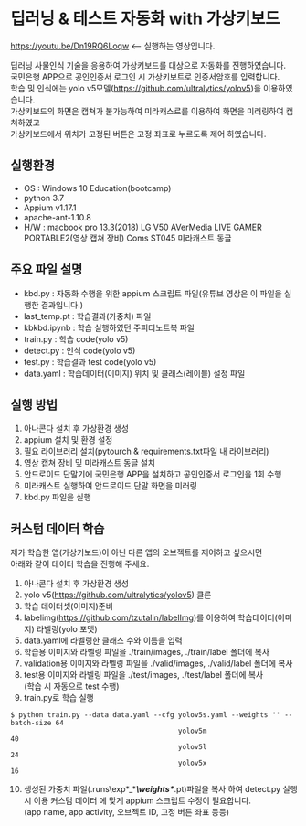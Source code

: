 # 딥러닝 & 테스트 자동화 with 가상키보드
https://youtu.be/Dn19RQ6Loqw
<-- 실행하는 영상입니다.

딥러닝 사물인식 기술을 응용하여 가상키보드를 대상으로 자동화를 진행하였습니다.   
국민은행 APP으로 공인인증서 로그인 시 가상키보트로 인증서암호를 입력합니다.   
학습 및 인식에는 yolo v5모델(https://github.com/ultralytics/yolov5)을 이용하였습니다.   
가상키보드의 화면은 캡쳐가 불가능하여 미라캐스르를 이용하여 화면을 미러링하여 캡쳐하였고   
가상키보드에서 위치가 고정된 버튼은 고정 좌표로 누르도록 제어 하였습니다.   
   
   
## 실행환경
-	OS : Windows 10 Education(bootcamp)
-	python 3.7
- Appium v1.17.1
- apache-ant-1.10.8
-	H/W : macbook pro 13.3(2018)
        LG V50
        AVerMedia LIVE GAMER PORTABLE2(영상 캡쳐 장비)
        Coms ST045 미라캐스트 동글

   
   
## 주요 파일 설명
- kbd.py : 자동화 수행을 위한 appium 스크립트 파일(유튜브 영상은 이 파일을 실행한 결과입니다.)   
- last_temp.pt : 학습결과(가중치) 파일    
- kbkbd.ipynb : 학습 실행하였던 주피터노트북 파일   
- train.py : 학습 code(yolo v5)   
- detect.py : 인식 code(yolo v5)   
- test.py : 학습결과 test code(yolo v5)   
- data.yaml : 학습데이터(이미지) 위치 및 클래스(레이블) 설정 파일    
   
   
## 실행 방법
1. 아나콘다 설치 후 가상환경 생성   
2. appium 설치 및 환경 설정   
3. 필요 라이브러리 설치(pytourch & requirements.txt파일 내 라이브러리)   
4. 영상 캡쳐 장비 및 미라캐스트 동글 설치   
5. 안드로이드 단말기에 국민은행 APP을 설치하고 공인인증서 로그인을 1회 수행   
6. 미라캐스트 실행하여 안드로이드 단말 화면을 미러링   
7. kbd.py 파일을 실행   
   
   
## 커스텀 데이터 학습
제가 학습한 앱(가상키보드)이 아닌 다른 앱의 오브젝트를 제어하고 싶으시면   
아래와 같이 데이터 학습을 진행해 주세요.   
1. 아나콘다 설치 후 가상환경 생성   
2. yolo v5(https://github.com/ultralytics/yolov5) 클론   
3. 학습 데이터셋(이미지)준비
4. labelimg(https://github.com/tzutalin/labelImg)를 이용하여 학습데이터(이미지) 라벨링(yolo 포맷)   
5. data.yaml에 라벨링한 클래스 수와 이름을 입력   
6. 학습용 이미지와 라벨링 파일을 ./train/images, ./train/label 폴더에 복사   
7. validation용 이미지와 라벨링 파일을 ./valid/images, ./valid/label 폴더에 복사   
8. test용  이미지와 라벨링 파일을 ./test/images, ./test/label 폴더에 복사   
(학습 시 자동으로 test 수행)
9. train.py로 학습 실행   
```
$ python train.py --data data.yaml --cfg yolov5s.yaml --weights '' --batch-size 64
                                         yolov5m                                40
                                         yolov5l                                24
                                         yolov5x                                16
``` 
10. 생성된 가중치 파일(.runs\exp*_****\weights\****.pt)파일을 복사 하여 detect.py 실행 시 이용
커스텀 데이터 에 맞게 appium 스크립트 수정이 필요합니다.   
(app name, app activity, 오브젝트 ID, 고정 버튼 좌표 등등)
